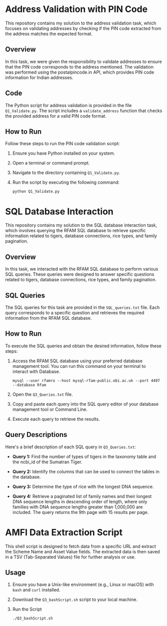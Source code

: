 # Address Validation with PIN Code

This repository contains my solution to the address validation task, which focuses on validating addresses by checking if the PIN code extracted from the address matches the expected format.

## Overview

In this task, we were given the responsibility to validate addresses to ensure that the PIN code corresponds to the address mentioned. The validation was performed using the postalpincode.in API, which provides PIN code information for Indian addresses.

## Code

The Python script for address validation is provided in the file `Q1_Validate.py`. The script includes a `validate_address` function that checks the provided address for a valid PIN code format.

## How to Run

Follow these steps to run the PIN code validation script:

1. Ensure you have Python installed on your system.

2. Open a terminal or command prompt.

3. Navigate to the directory containing `Q1_Validate.py`.

4. Run the script by executing the following command:

       python Q1_Validate.py

# SQL Database Interaction

This repository contains my solution to the SQL database interaction task, which involves querying the RFAM SQL database to retrieve specific information related to tigers, database connections, rice types, and family pagination.

## Overview

In this task, we interacted with the RFAM SQL database to perform various SQL queries. These queries were designed to answer specific questions related to tigers, database connections, rice types, and family pagination.

## SQL Queries

The SQL queries for this task are provided in the `SQL_queries.txt` file. Each query corresponds to a specific question and retrieves the required information from the RFAM SQL database.

## How to Run

To execute the SQL queries and obtain the desired information, follow these steps:

1. Access the RFAM SQL database using your preferred database management tool. You can run this command on your terminal to interact with Database.

       mysql --user rfamro --host mysql-rfam-public.ebi.ac.uk --port 4497 --database Rfam

3. Open the `Q3_Queries.txt` file.

4. Copy and paste each query into the SQL query editor of your database management tool or Command Line.

5. Execute each query to retrieve the results.

## Query Descriptions

Here's a brief description of each SQL query in `Q3_Queries.txt`:

- **Query 1:** Find the number of types of tigers in the taxonomy table and the ncbi_id of the Sumatran Tiger.

- **Query 2:** Identify the columns that can be used to connect the tables in the database.

- **Query 3:** Determine the type of rice with the longest DNA sequence.

- **Query 4:** Retrieve a paginated list of family names and their longest DNA sequence lengths in descending order of length, where only families with DNA sequence lengths greater than 1,000,000 are included. The query returns the 9th page with 15 results per page.


# AMFI Data Extraction Script

This shell script is designed to fetch data from a specific URL and extract the Scheme Name and Asset Value fields. The extracted data is then saved in a TSV (Tab-Separated Values) file for further analysis or use.

## Usage

1. Ensure you have a Unix-like environment (e.g., Linux or macOS) with `bash` and `curl` installed.

2. Download the `Q3_bashScript.sh` script to your local machine.

3. Run the Script

       ./Q3_bashScript.sh

